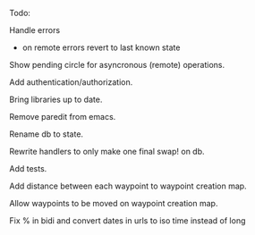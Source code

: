 Todo:

Handle errors
- on remote errors revert to last known state

Show pending circle for asyncronous (remote) operations.

Add authentication/authorization.

Bring libraries up to date.

Remove paredit from emacs.

Rename db to state.

Rewrite handlers to only make one final swap! on db.

Add tests.

Add distance between each waypoint to waypoint creation map.

Allow waypoints to be moved on waypoint creation map.

Fix % in bidi and convert dates in urls to iso time instead of long
